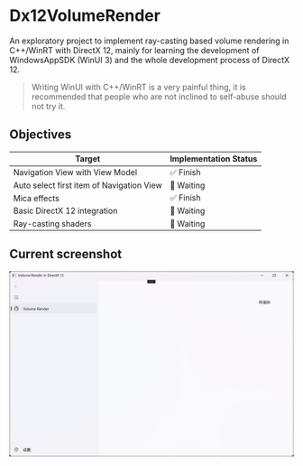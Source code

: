 # Dx12VolumeRender

An exploratory project to implement ray-casting based volume rendering in C++/WinRT with DirectX 12, mainly for learning the development of WindowsAppSDK (WinUI 3) and the whole development process of DirectX 12.

> Writing WinUI with C++/WinRT is a very painful thing, it is recommended that people who are not inclined to self-abuse should not try it.

## Objectives

| Target | Implementation Status |
|  ----  | ----  |
| Navigation View with View Model | :white_check_mark: Finish |
| Auto select first item of Navigation View | :black_square_button: Waiting |
| Mica effects | :white_check_mark: Finish |
| Basic DirectX 12 integration | :black_square_button: Waiting |
| Ray-casting shaders | :black_square_button: Waiting |

## Current screenshot

![Current Screenshot](https://github.com/sxlllslgh/Dx12VolumeRender/blob/master/screenshot.png)
